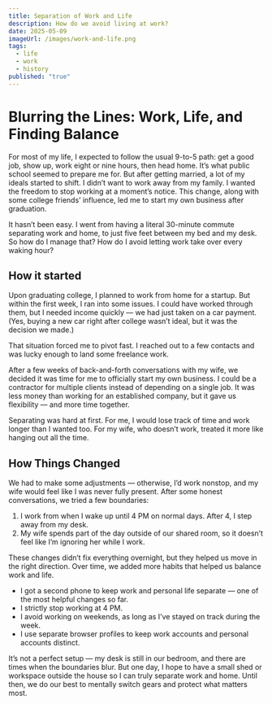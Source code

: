 ```yaml
---
title: Separation of Work and Life
description: How do we avoid living at work?
date: 2025-05-09
imageUrl: /images/work-and-life.png
tags:
  - life
  - work
  - history
published: "true"
---
```

# Blurring the Lines: Work, Life, and Finding Balance

For most of my life, I expected to follow the usual 9-to-5 path: get a good job, show up, work eight or nine hours, then head home. It’s what public school seemed to prepare me for. But after getting married, a lot of my ideals started to shift. I didn’t want to work away from my family. I wanted the freedom to stop working at a moment’s notice. This change, along with some college friends’ influence, led me to start my own business after graduation.

It hasn’t been easy. I went from having a literal 30-minute commute separating work and home, to just five feet between my bed and my desk. So how do I manage that? How do I avoid letting work take over every waking hour?

## How it started

Upon graduating college, I planned to work from home for a startup. But within the first week, I ran into some issues. I could have worked through them, but I needed income quickly — we had just taken on a car payment. (Yes, buying a new car right after college wasn’t ideal, but it was the decision we made.)

That situation forced me to pivot fast. I reached out to a few contacts and was lucky enough to land some freelance work.

After a few weeks of back-and-forth conversations with my wife, we decided it was time for me to officially start my own business. I could be a contractor for multiple clients instead of depending on a single job. It was less money than working for an established company, but it gave us flexibility — and more time together.

Separating was hard at first. For me, I would lose track of time and work longer than I wanted too. For my wife, who doesn’t work, treated it more like hanging out all the time. 

## How Things Changed

We had to make some adjustments — otherwise, I’d work nonstop, and my wife would feel like I was never fully present. After some honest conversations, we tried a few boundaries:

1. I work from when I wake up until 4 PM on normal days. After 4, I step away from my desk.
2. My wife spends part of the day outside of our shared room, so it doesn’t feel like I’m ignoring her while I work.

These changes didn’t fix everything overnight, but they helped us move in the right direction. Over time, we added more habits that helped us balance work and life.

- I got a second phone to keep work and personal life separate — one of the most helpful changes so far.
- I strictly stop working at 4 PM.
- I avoid working on weekends, as long as I’ve stayed on track during the week.
- I use separate browser profiles to keep work accounts and personal accounts distinct.

It’s not a perfect setup — my desk is still in our bedroom, and there are times when the boundaries blur. But one day, I hope to have a small shed or workspace outside the house so I can truly separate work and home. Until then, we do our best to mentally switch gears and protect what matters most.